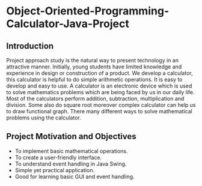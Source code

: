 # Object-Oriented-Programming-Calculator-Java-Project

## Introduction
Project approach study is the natural way to present technology in an attractive manner. Initially, young students have limited knowledge and experience in design or construction of a product. We develop a calculator, this calculator is helpful to do simple arithmetic operations. It is easy to develop and easy to use. A calculator is an electronic device which is used to solve mathematics problems which are being faced by us in our daily life. Most of the calculators perform addition, subtraction, multiplication and division. Some also do square root moreover complex calculator can help us to draw functional graph. There many different ways to solve mathematical problems using the calculator.

## Project Motivation and Objectives
* To implement basic mathematical operations. 
* To create a user-friendly interface. 
* To understand event handling in Java Swing.
* Simple yet practical application. 
* Good for learning basic GUI and event handling.





